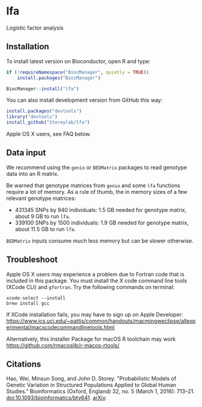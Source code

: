 # lfa

Logistic factor analysis

## Installation

To install latest version on Bioconductor, open R and type:

```R
if (!requireNamespace("BiocManager", quietly = TRUE))
    install.packages("BiocManager")

BiocManager::install("lfa")
```

You can also install development version from GitHub this way:
```R
install.packages("devtools")
library("devtools")
install_github("Storeylab/lfa")
```
Apple OS X users, see FAQ below.

## Data input

We recommend using the `genio` or `BEDMatrix` packages to read genotype data into an R matrix.

Be warned that genotype matrices from `genio` and some `lfa` functions require a lot of memory.
As a rule of thumb, the in memory sizes of a few relevant genotype matrices:

- 431345 SNPs by 940 individuals: 1.5 GB needed for genotype matrix, about 9 GB to run `lfa`.
- 339100 SNPs by 1500 individuals: 1.9 GB needed for genotype matrix, about 11.5 GB to run `lfa`.

`BEDMatrix` inputs consume much less memory but can be slower otherwise.

## Troubleshoot

Apple OS X users may experience a problem due to Fortran code that is included in this package. You must install the X code command line tools (XCode CLI) and `gfortran`.  Try the following commands on terminal:

```
xcode-select --install 
brew install gcc
```

If XCode installation fails, you may have to sign up on Apple Developer: https://www.ics.uci.edu/~pattis/common/handouts/macmingweclipse/allexperimental/macxcodecommandlinetools.html

Alternatively, this Installer Package for macOS R toolchain may work https://github.com/rmacoslib/r-macos-rtools/

## Citations

Hao, Wei, Minsun Song, and John D. Storey. "Probabilistic Models of Genetic Variation in Structured Populations Applied to Global Human Studies." Bioinformatics (Oxford, England) 32, no. 5 (March 1, 2016): 713–21. [doi:10.1093/bioinformatics/btv641](https://doi.org/10.1093/bioinformatics/btv641). [arXiv](http://arxiv.org/abs/1312.2041).

